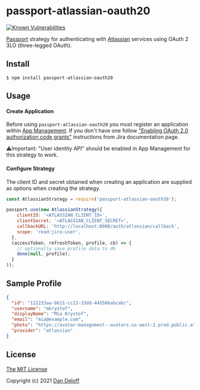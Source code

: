 # passport-atlassian-oauth20

[![Known Vulnerabilities](https://snyk.io/test/github/dannydeloff/passport-atlassian-oauth20/badge.svg)](https://snyk.io/test/github/dannydeloff/passport-atlassian-oauth20)

[Passport](https://github.com/jaredhanson/passport) strategy for authenticating
with [Atlassian](https://atlassian.com) services using OAuth 2 3LO (three-legged OAuth).


## Install
```shell
$ npm install passport-atlassian-oauth20
```

## Usage

#### Create Application

Before using `passport-atlassian-oauth20` you must register an application within [App Management](https://developer.atlassian.com/apps/). If you don't have one follow ["Enabling OAuth 2.0 authorization code grants"](https://developer.atlassian.com/cloud/jira/platform/oauth-2-authorization-code-grants-3lo-for-apps/#enabling-oauth-2-0--3lo-) instructions from Jira documentation page.

⚠️Important: "User identity API" should be enabled in App Management for this strategy to work.

#### Configure Strategy

The client ID and secret obtained when creating an application are supplied as options when creating the strategy.

```js
const AtlassianStrategy = require('passport-atlassian-oauth20');

passport.use(new AtlassianStrategy({
    clientID: '<ATLASSIAN_CLIENT_ID>',
    clientSecret: '<ATLASSIAN_CLIENT_SECRET>',
    callbackURL: 'http://localhost:8080/auth/atlassian/callback',
    scope: 'read:jira-user',
  },
  (accessToken, refreshToken, profile, cb) => {
    // optionally save profile data to db
    done(null, profile);
  }
));
```

## Sample Profile
```json
{
  "id": "112233aa-bb11-cc22-33dd-445566abcabc",
  "username": "mkrystof",
  "displayName": "Mia Krystof",
  "email": "mia@example.com",
  "photo": "https://avatar-management--avatars.us-west-2.prod.public.atl-paas.net/112233aa-bb11-cc22-33dd-445566abcabc/1234abcd-9876-54aa-33aa-1234dfsade9487ds",
  "provider": "atlassian"
}
```

## License

[The MIT License](http://opensource.org/licenses/MIT)

Copyright (c) 2021 [Dan Deloff](http://github.com/dannydeloff)